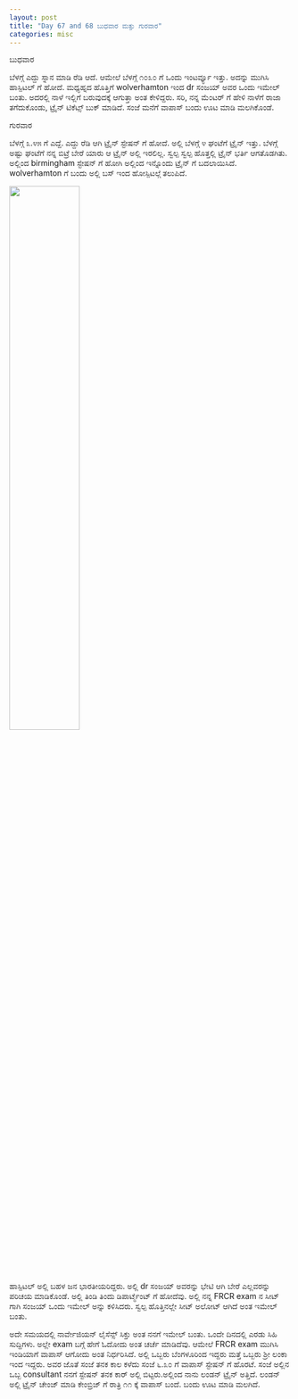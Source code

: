 ```yaml
---
layout: post
title: "Day 67 and 68 ಬುಧವಾರ ಮತ್ತು ಗುರವಾರ"
categories: misc
---
```

ಬುಧವಾರ

ಬೆಳಗ್ಗೆ ಎದ್ದು ಸ್ನಾನ ಮಾಡಿ ರೆಡಿ ಆದೆ. ಆಮೇಲೆ ಬೆಳಗ್ಗೆ ೧೦೩೦ ಗೆ ಒಂದು ಇಂಟರ್ವ್ಯೂ ಇತ್ತು. ಅದನ್ನು ಮುಗಿಸಿ ಹಾಸ್ಪಿಟಲ್ ಗೆ ಹೋದೆ. ಮಧ್ಯಹ್ನದ ಹೊತ್ತಿಗೆ wolverhamton ಇಂದ dr  ಸಂಜಯ್ ಅವರ ಒಂದು ಇಮೇಲ್ ಬಂತು. ಅದರಲ್ಲಿ ನಾಳೆ ಇಲ್ಲಿಗೆ ಬರುವುದಕ್ಕೆ ಆಗುತ್ತಾ ಅಂತ ಕೇಳಿದ್ದರು. ಸರಿ, ನನ್ನ ಮೆಂಟರ್ ಗೆ ಹೇಳಿ ನಾಳೆಗೆ ರಾಜಾ ತಗೆದುಕೊಂಡು, ಟ್ರೈನ್ ಟಿಕೆಟ್ಸ್ ಬುಕ್ ಮಾಡಿದೆ. ಸಂಜೆ ಮನೆಗೆ ವಾಪಾಸ್ ಬಂದು ಊಟ ಮಾಡಿ ಮಲಗಿಕೊಂಡೆ. 


ಗುರವಾರ

ಬೆಳಗ್ಗೆ ೩.೪೫ ಗೆ ಎದ್ದೆ. ಎದ್ದು ರೆಡಿ ಆಗಿ ಟ್ರೈನ್ ಸ್ಟೇಷನ್ ಗೆ ಹೋದೆ. ಅಲ್ಲಿ ಬೆಳಗ್ಗೆ ೪ ಘಂಟೆಗೆ ಟ್ರೈನ್ ಇತ್ತು. ಬೆಳಗ್ಗೆ ಅಷ್ಟು ಘಂಟೆಗೆ ನನ್ನ ಬಿಟ್ರೆ ಬೇರೆ ಯಾರು ಆ ಟ್ರೈನ್ ಅಲ್ಲಿ ಇರಲಿಲ್ಲ. ಸ್ವಲ್ಪ ಸ್ವಲ್ಪ ಹೊತ್ತಲ್ಲಿ ಟ್ರೈನ್ ಭರ್ತಿ ಆಗತೊಡಗಿತು. 
ಅಲ್ಲಿಂದ birmingham ಸ್ಟೇಷನ್ ಗೆ ಹೋಗಿ ಅಲ್ಲಿಂದ ಇನ್ನೊಂದು ಟ್ರೈನ್ ಗೆ ಬದಲಾಯಿಸಿದೆ. wolverhamton ಗೆ ಬಂದು ಅಲ್ಲಿ ಬಸ್ ಇಂದ ಹೋಸ್ಪಿಟಲ್ಗೆ ತಲುಪಿದೆ. 

<img src="https://raw.githubusercontent.com/myfellowship/myfellowship/master/assets/61.jpg" width="50%">

ಹಾಸ್ಪಿಟಲ್ ಅಲ್ಲಿ ಬಹಳ ಜನ ಭಾರತೀಯರಿದ್ದರು. ಅಲ್ಲಿ dr  ಸಂಜಯ್ ಅವರನ್ನು ಭೇಟಿ ಆಗಿ ಬೇರೆ ಎಲ್ಲವರನ್ನು ಪರಿಚಯ ಮಾಡಿಕೊಂಡೆ. ಅಲ್ಲಿ ತಿಂಡಿ ತಿಂದು ಡಿಪಾರ್ಟ್ಮೆಂಟ್ ಗೆ ಹೋದೆವು. ಅಲ್ಲಿ ನನ್ನ FRCR exam ನ ಸೀಟ್ ಗಾಗಿ ಸಂಜಯ್ ಒಂದು ಇಮೇಲ್ ಅನ್ನು ಕಳಿಸಿದರು. ಸ್ವಲ್ಪ ಹೊತ್ತಿನಲ್ಲೇ ಸೀಟ್ ಅಲೋಟ್ ಆಗಿದೆ ಅಂತ ಇಮೇಲ್ ಬಂತು. 

ಅದೇ ಸಮಯದಲ್ಲಿ ನಾರ್ವೇಜಿಯನ್ ಲೈಸೆನ್ಸ್ ಸಿಕ್ತು ಅಂತ ನನಗೆ ಇಮೇಲ್ ಬಂತು. ಒಂದೇ ದಿನದಲ್ಲಿ ಎರಡು ಸಿಹಿ ಸುದ್ದಿಗಳು. ಅಲ್ಲೇ exam ಬಗ್ಗೆ ಹೇಗೆ ಓದೋದು ಅಂತ ಚರ್ಚೆ ಮಾಡಿದೆವು. ಆಮೇಲೆ FRCR exam ಮುಗಿಸಿ ಇಂಡಿಯಾಗೆ ವಾಪಾಸ್ ಆಗೋದು ಅಂತ ನಿರ್ಧರಿಸಿದೆ. 
ಅಲ್ಲಿ ಒಬ್ಬರು ಬೆಂಗಳೂರಿಂದ ಇದ್ದರು ಮತ್ತೆ ಒಬ್ಬರು ಶ್ರೀ ಲಂಕಾ ಇಂದ ಇದ್ದರು. ಅವರ ಜೊತೆ ಸಂಜೆ ತನಕ ಕಾಲ ಕಳೆದು ಸಂಜೆ ೬.೩೦ ಗೆ  ವಾಪಾಸ್ ಸ್ಟೇಷನ್ ಗೆ ಹೊರಟೆ. ಸಂಜೆ ಅಲ್ಲಿನ ಒಬ್ಬ consultant ನನಗೆ ಸ್ಟೇಷನ್ ತನಕ ಕಾರ್ ಅಲ್ಲಿ ಬಿಟ್ಟರು.ಅಲ್ಲಿಂದ ನಾನು ಲಂಡನ್ ಟ್ರೈನ್ ಅತ್ತಿದೆ. ಲಂಡನ್ ಅಲ್ಲಿ ಟ್ರೈನ್ ಚೇಂಜ್ ಮಾಡಿ ಕೇಂಬ್ರಿಜ್ ಗೆ ರಾತ್ರಿ ೧೧ ಕ್ಕೆ ವಾಪಾಸ್ ಬಂದೆ. ಬಂದು ಊಟ ಮಾಡಿ ಮಲಗಿದೆ. 
